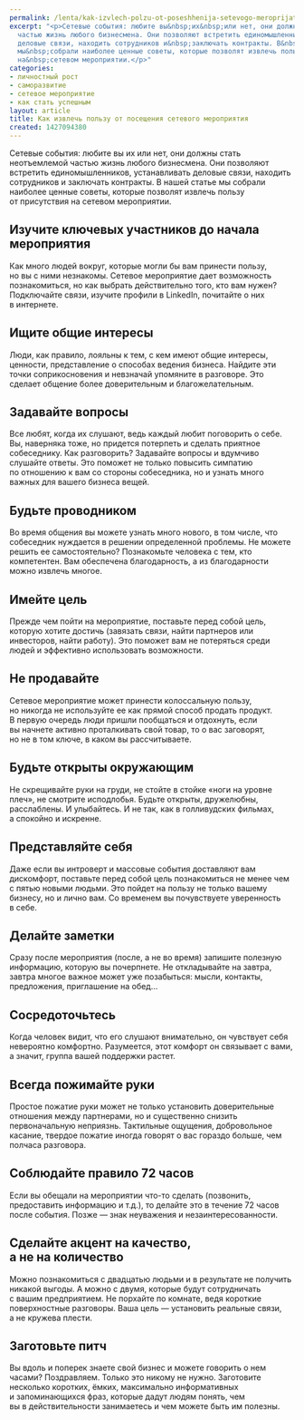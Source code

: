 ```yaml
---
permalink: /lenta/kak-izvlech-polzu-ot-poseshhenija-setevogo-meroprijatija
excerpt: "<p>Сетевые события: любите вы&nbsp;их&nbsp;или нет, они должны стать неотъемлемой
  частью жизнь любого бизнесмена. Они позволяют встретить единомышленников, устанавливать
  деловые связи, находить сотрудников и&nbsp;заключать контракты. В&nbsp;нашей статье
  мы&nbsp;собрали наиболее ценные советы, которые позволят извлечь пользу от&nbsp;присутствия
  на&nbsp;сетевом мероприятии.</p>"
categories:
- личностный рост
- саморазвитие
- сетевое мероприятие
- как стать успешным
layout: article
title: Как извлечь пользу от посещения сетевого мероприятия
created: 1427094380
---
```

<p>Сетевые события: любите вы&nbsp;их&nbsp;или нет, они должны стать неотъемлемой частью жизнь любого бизнесмена. Они позволяют встретить единомышленников, устанавливать деловые связи, находить сотрудников и&nbsp;заключать контракты. В&nbsp;нашей статье мы&nbsp;собрали наиболее ценные советы, которые позволят извлечь пользу от&nbsp;присутствия на&nbsp;сетевом мероприятии.</p>
<h2>Изучите ключевых участников до&nbsp;начала мероприятия</h2>
<p>Как много людей вокруг, которые могли&nbsp;бы вам принести пользу, но&nbsp;вы&nbsp;с&nbsp;ними незнакомы. Сетевое мероприятие дает возможность познакомиться, но&nbsp;как выбрать действительно того, кто вам нужен? Подключайте связи, изучите профили в&nbsp;LinkedIn, почитайте о&nbsp;них в&nbsp;интернете.</p>
<h2>Ищите общие интересы</h2>
<p>Люди, как правило, лояльны к&nbsp;тем, с&nbsp;кем имеют общие интересы, ценности, представление о&nbsp;способах ведения бизнеса. Найдите эти точки соприкосновения и&nbsp;невзначай упомяните в&nbsp;разговоре. Это сделает общение более доверительным и&nbsp;благожелательным.</p>
<h2>Задавайте вопросы</h2>
<p>Все любят, когда их&nbsp;слушают, ведь каждый любит поговорить о&nbsp;себе. Вы, наверняка тоже, но&nbsp;придется потерпеть и&nbsp;сделать приятное собеседнику. Как разговорить? Задавайте вопросы и&nbsp;вдумчиво слушайте ответы. Это поможет не&nbsp;только повысить симпатию по&nbsp;отношению к&nbsp;вам со&nbsp;стороны собеседника, но&nbsp;и&nbsp;узнать много важных для вашего бизнеса вещей.</p>
<h2>Будьте проводником</h2>
<p>Во&nbsp;время общения вы&nbsp;можете узнать много нового, в&nbsp;том числе, что собеседник нуждается в&nbsp;решении определенной проблемы. Не&nbsp;можете решить ее&nbsp;самостоятельно? Познакомьте человека с&nbsp;тем, кто компетентен. Вам обеспечена благодарность, а&nbsp;из&nbsp;благодарности можно извлечь многое.</p>
<h2>Имейте цель</h2>
<p>Прежде чем пойти на&nbsp;мероприятие, поставьте перед собой цель, которую хотите достичь (завязать связи, найти партнеров или инвесторов, найти работу). Это поможет вам не&nbsp;потеряться среди людей и&nbsp;эффективно использовать возможности.</p>
<h2>Не&nbsp;продавайте</h2>
<p>Сетевое мероприятие может принести колоссальную пользу, но&nbsp;никогда не&nbsp;используйте ее&nbsp;как прямой способ продать продукт. В&nbsp;первую очередь люди пришли пообщаться и&nbsp;отдохнуть, если вы&nbsp;начнете активно проталкивать свой товар, то&nbsp;о&nbsp;вас заговорят, но&nbsp;не&nbsp;в&nbsp;том ключе, в&nbsp;каком вы&nbsp;рассчитываете.</p>
<h2>Будьте открыты окружающим</h2>
<p>Не&nbsp;скрещивайте руки на&nbsp;груди, не&nbsp;стойте в&nbsp;стойке «ноги на&nbsp;уровне плеч», не&nbsp;смотрите исподлобья. Будьте открыты, дружелюбны, расслаблены. И&nbsp;улыбайтесь. И&nbsp;не&nbsp;так, как в&nbsp;голливудских фильмах, а&nbsp;спокойно и&nbsp;искренне.</p>
<h2>Представляйте себя</h2>
<p>Даже если вы&nbsp;интроверт и&nbsp;массовые события доставляют вам дискомфорт, поставьте перед собой цель познакомиться не&nbsp;менее чем с&nbsp;пятью новыми людьми. Это пойдет на&nbsp;пользу не&nbsp;только вашему бизнесу, но&nbsp;и&nbsp;лично вам. Со&nbsp;временем вы&nbsp;почувствуете уверенность в&nbsp;себе.</p>
<h2>Делайте заметки</h2>
<p>Сразу после мероприятия (после, а&nbsp;не&nbsp;во&nbsp;время) запишите полезную информацию, которую вы&nbsp;почерпнете. Не&nbsp;откладывайте на&nbsp;завтра, завтра многое важное может уже позабыться: мысли, контакты, предложения, приглашение на&nbsp;обед...</p>
<h2>Сосредоточьтесь</h2>
<p>Когда человек видит, что его слушают внимательно, он&nbsp;чувствует себя невероятно комфортно. Разумеется, этот комфорт он&nbsp;связывает с&nbsp;вами, а&nbsp;значит, группа вашей поддержки растет.</p>
<h2>Всегда пожимайте руки</h2>
<p>Простое пожатие руки может не&nbsp;только установить доверительные отношения между партнерами, но&nbsp;и&nbsp;существенно снизить первоначальную неприязнь. Тактильные ощущения, добровольное касание, твердое пожатие иногда говорят о&nbsp;вас гораздо больше, чем полчаса разговора.</p>
<h2>Соблюдайте правило 72 часов</h2>
<p>Если вы&nbsp;обещали на&nbsp;мероприятии что-то сделать (позвонить, предоставить информацию и&nbsp;т.д.), то&nbsp;делайте это в&nbsp;течение 72&nbsp;часов после события. Позже&nbsp;— знак неуважения и&nbsp;незаинтересованности.</p>
<h2>Сделайте акцент на&nbsp;качество, а&nbsp;не&nbsp;на&nbsp;количество</h2>
<p>Можно познакомиться с&nbsp;двадцатью людьми и&nbsp;в&nbsp;результате не&nbsp;получить никакой выгоды. А&nbsp;можно с&nbsp;двумя, которые будут сотрудничать с&nbsp;вашим предприятием. Не&nbsp;порхайте по&nbsp;комнате, ведя короткие поверхностные разговоры. Ваша цель&nbsp;— установить реальные связи, а&nbsp;не&nbsp;кружева плести.</p>
<h2>Заготовьте питч</h2>
<p>Вы&nbsp;вдоль и&nbsp;поперек знаете свой бизнес и&nbsp;можете говорить о&nbsp;нем часами? Поздравляем. Только это никому не&nbsp;нужно. Заготовите несколько коротких, ёмких, максимально информативных и&nbsp;запоминающихся фраз, которые дадут людям понять, чем вы&nbsp;в&nbsp;действительности занимаетесь и&nbsp;чем можете быть им&nbsp;полезны.</p>
